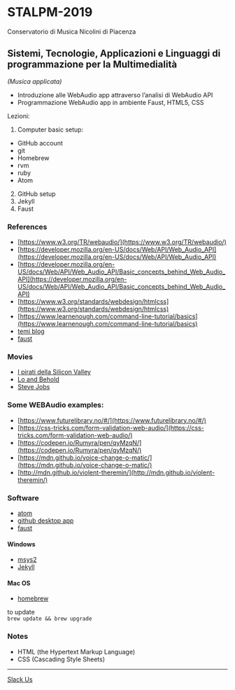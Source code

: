 # STALPM-2019

Conservatorio di Musica Nicolini di Piacenza

## Sistemi, Tecnologie, Applicazioni e Linguaggi di programmazione per la Multimedialità

_(Musica applicata)_

- Introduzione alle WebAudio app attraverso l’analisi di WebAudio API
- Programmazione WebAudio app in ambiente Faust, HTML5, CSS

Lezioni:
 1. Computer basic setup:
   - GitHub account
   - git
   - Homebrew
   - rvm
   - ruby
   - Atom
 2. GitHub setup
 3. Jekyll 
 4. Faust

### References
 - [https://www.w3.org/TR/webaudio/](https://www.w3.org/TR/webaudio/)
 - [https://developer.mozilla.org/en-US/docs/Web/API/Web_Audio_API](https://developer.mozilla.org/en-US/docs/Web/API/Web_Audio_API)
 - [https://developer.mozilla.org/en-US/docs/Web/API/Web_Audio_API/Basic_concepts_behind_Web_Audio_API](https://developer.mozilla.org/en-US/docs/Web/API/Web_Audio_API/Basic_concepts_behind_Web_Audio_API)
 - [https://www.w3.org/standards/webdesign/htmlcss](https://www.w3.org/standards/webdesign/htmlcss)
 -  [https://www.learnenough.com/command-line-tutorial/basics](https://www.learnenough.com/command-line-tutorial/basics)
 - [temi blog](http://jekyllthemes.org) 
 - [faust](https://faust.grame.fr)

### Movies
 - [I pirati della Silicon Valley](https://www.imdb.com/title/tt0168122/?ref_=nv_sr_1)
 - [Lo and Behold](https://www.imdb.com/title/tt5275828/?ref_=nv_sr_1)
 - [Steve Jobs](https://www.imdb.com/title/tt2080374/?ref_=nv_sr_1)

### Some WEBAudio examples:
 - [https://www.futurelibrary.no/#/](https://www.futurelibrary.no/#/)
 - [https://css-tricks.com/form-validation-web-audio/](https://css-tricks.com/form-validation-web-audio/)
 - [https://codepen.io/Rumyra/pen/qyMzqN/](https://codepen.io/Rumyra/pen/qyMzqN/)
 - [https://mdn.github.io/voice-change-o-matic/](https://mdn.github.io/voice-change-o-matic/)
 - [http://mdn.github.io/violent-theremin/](http://mdn.github.io/violent-theremin/)
 
 ### Software
 - [atom](https://atom.io/)
 - [github desktop app](https://desktop.github.com/)
 - [faust](https://faust.grame.fr)

 #### Windows
  - [msys2](http://www.msys2.org)
  - [Jekyll](https://jekyllrb.com/docs/installation/windows/)

 #### Mac OS
  - [homebrew](https://brew.sh/)
  
  to update    
  `brew update && brew upgrade`

 ### Notes
  - HTML (the Hypertext Markup Language)  
  - CSS (Cascading Style Sheets)
---

[Slack Us](https://stalpm-2019.slack.com/)
